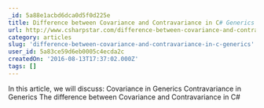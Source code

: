```yaml
---
_id: 5a88e1acbd6dca0d5f0d225e
title: Difference between Covariance and Contravariance in C# Generics
url: http://www.csharpstar.com/difference-between-covariance-and-contravariance-csharp/
category: articles
slug: 'difference-between-covariance-and-contravariance-in-c-generics'
user_id: 5a83ce59d6eb0005c4ecda2c
createdOn: '2016-08-13T17:37:02.000Z'
tags: []
---
```


In this article, we will discuss:
Covariance in Generics
Contravariance in Generics
The difference between Covariance and Contravariance in C#
